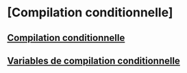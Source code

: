# [Compilation conditionnelle]
## [Compilation conditionnelle](conditional-compilation-javascript.md)
## [Variables de compilation conditionnelle](conditional-compilation-variables-javascript.md)